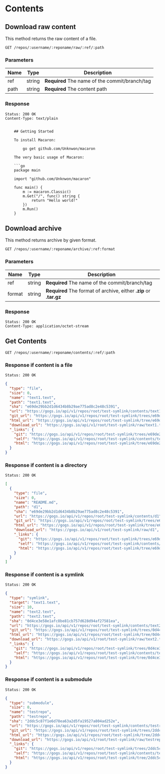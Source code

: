 # Contents

## Download raw content

This method returns the raw content of a file.

```
GET /repos/:username/:reponame/raw/:ref/:path
```

### Parameters

|Name|Type|Description|
|----|----|-----------|
|ref|string|**Required** The name of the commit/branch/tag|
|path|string|**Required** The content path|

### Response

```
Status: 200 OK
Content-Type: text/plain
```
```

	## Getting Started
	
	To install Macaron:
	
		go get github.com/Unknwon/macaron
	
	The very basic usage of Macaron:
	
	```go
	package main
	
	import "github.com/Unknwon/macaron"
	
	func main() {
		m := macaron.Classic()
		m.Get("/", func() string {
			return "Hello world!"
		})
		m.Run()
	}
```

## Download archive

This method returns archive by given format.

```
GET /repos/:username/:reponame/archive/:ref:format
```

### Parameters

|Name|Type|Description|
|----|----|-----------|
|ref|string|**Required** The name of the commit/branch/tag|
|format|string|**Required** The format of archive, either **.zip** or **.tar.gz**|

### Response

```
Status: 200 OK
Content-Type: application/octet-stream
```

## Get Contents

```
GET /repos/:username/:reponame/contents/:ref/:path
```

### Response if content is a file
```
Status: 200 OK
```
```json
{
  "type": "file",
  "size": 0,
  "name": "text1.text",
  "path": "text1.text",
  "sha": "e69de29bb2d1d6434b8b29ae775ad8c2e48c5391",
  "url": "https://gogs.io/api/v1/repos/root/test-symlink/contents/text1.text",
  "git_url": "https://gogs.io/api/v1/repos/root/test-symlink/trees/e69de29bb2d1d6434b8b29ae775ad8c2e48c5391",
  "html_url": "https://gogs.io/api/v1/repos/root/test-symlink/tree/e69de29bb2d1d6434b8b29ae775ad8c2e48c5391",
  "download_url": "https://gogs.io/api/v1/root/test-symlink/raw/text1.text",
  "_links": {
    "git": "https://gogs.io/api/v1/repos/root/test-symlink/trees/e69de29bb2d1d6434b8b29ae775ad8c2e48c5391",
    "self": "https://gogs.io/api/v1/repos/root/test-symlink/contents/text1.text",
    "html": "https://gogs.io/api/v1/repos/root/test-symlink/tree/e69de29bb2d1d6434b8b29ae775ad8c2e48c5391"
  }
}
```


### Response if content is a directory

```
Status: 200 OK
```
```json
[
  {
    "type": "file",
    "size": 0,
    "name": "README.md",
    "path": "d1",
    "sha": "e69de29bb2d1d6434b8b29ae775ad8c2e48c5391",
    "url": "https://gogs.io/api/v1/repos/root/test-symlink/contents/d1",
    "git_url": "https://gogs.io/api/v1/repos/root/test-symlink/trees/e69de29bb2d1d6434b8b29ae775ad8c2e48c5391",
    "html_url": "https://gogs.io/api/v1/repos/root/test-symlink/tree/e69de29bb2d1d6434b8b29ae775ad8c2e48c5391",
    "download_url": "https://gogs.io/api/v1/root/test-symlink/raw/d1",
    "_links": {
      "git": "https://gogs.io/api/v1/repos/root/test-symlink/trees/e69de29bb2d1d6434b8b29ae775ad8c2e48c5391",
      "self": "https://gogs.io/api/v1/repos/root/test-symlink/contents/d1",
      "html": "https://gogs.io/api/v1/repos/root/test-symlink/tree/e69de29bb2d1d6434b8b29ae775ad8c2e48c5391"
    }
  }
]
```

### Response if content is a symlink
```
Status: 200 OK
```
```json
{
  "type": "symlink",
  "target": "text1.text",
  "size": 10,
  "name": "text2.text",
  "path": "text2.text",
  "sha": "0d4ce3e58e1afc8be81cb757d628d94af27581ea",
  "url": "https://gogs.io/api/v1/repos/root/test-symlink/contents/text2.text",
  "git_url": "https://gogs.io/api/v1/repos/root/test-symlink/trees/0d4ce3e58e1afc8be81cb757d628d94af27581ea",
  "html_url": "https://gogs.io/api/v1/repos/root/test-symlink/tree/0d4ce3e58e1afc8be81cb757d628d94af27581ea",
  "download_url": "https://gogs.io/api/v1/root/test-symlink/raw/text2.text",
  "_links": {
    "git": "https://gogs.io/api/v1/repos/root/test-symlink/trees/0d4ce3e58e1afc8be81cb757d628d94af27581ea",
    "self": "https://gogs.io/api/v1/repos/root/test-symlink/contents/text2.text",
    "html": "https://gogs.io/api/v1/repos/root/test-symlink/tree/0d4ce3e58e1afc8be81cb757d628d94af27581ea"
  }
}
```

### Response if content is a submodule
```
Status: 200 OK
```
```json
{
  "type": "submodule",
  "size": 0,
  "name": "testrepo",
  "path": "testrepo",
  "sha": "2ddc5c87f1e6d78ea63a2d5fa19527a804ad252e",
  "url": "https://gogs.io/api/v1/repos/root/test-symlink/contents/testrepo",
  "git_url": "https://gogs.io/api/v1/repos/root/test-symlink/trees/2ddc5c87f1e6d78ea63a2d5fa19527a804ad252e",
  "html_url": "https://gogs.io/api/v1/repos/root/test-symlink/tree/2ddc5c87f1e6d78ea63a2d5fa19527a804ad252e",
  "download_url": "https://gogs.io/api/v1/root/test-symlink/raw/testrepo",
  "_links": {
    "git": "https://gogs.io/api/v1/repos/root/test-symlink/trees/2ddc5c87f1e6d78ea63a2d5fa19527a804ad252e",
    "self": "https://gogs.io/api/v1/repos/root/test-symlink/contents/testrepo",
    "html": "https://gogs.io/api/v1/repos/root/test-symlink/tree/2ddc5c87f1e6d78ea63a2d5fa19527a804ad252e"
  }
}
```